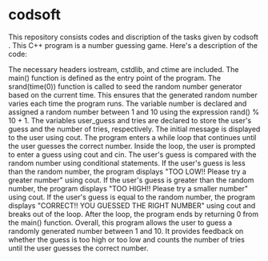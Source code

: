 # codsoft
This repository consists  codes and discription of the tasks given by codsoft .
This C++ program is a number guessing game. Here's a description of the code:

The necessary headers iostream, cstdlib, and ctime are included.
The main() function is defined as the entry point of the program.
The srand(time(0)) function is called to seed the random number generator based on the current time. This ensures that the generated random number varies each time the program runs.
The variable number is declared and assigned a random number between 1 and 10 using the expression rand() % 10 + 1.
The variables user_guess and tries are declared to store the user's guess and the number of tries, respectively.
The initial message is displayed to the user using cout.
The program enters a while loop that continues until the user guesses the correct number.
Inside the loop, the user is prompted to enter a guess using cout and cin.
The user's guess is compared with the random number using conditional statements.
If the user's guess is less than the random number, the program displays "TOO LOW!! Please try a greater number" using cout.
If the user's guess is greater than the random number, the program displays "TOO HIGH!! Please try a smaller number" using cout.
If the user's guess is equal to the random number, the program displays "CORRECT!! YOU GUESSED THE RIGHT NUMBER" using cout and breaks out of the loop.
After the loop, the program ends by returning 0 from the main() function.
Overall, this program allows the user to guess a randomly generated number between 1 and 10. It provides feedback on whether the guess is too high or too low and counts the number of tries until the user guesses the correct number.





